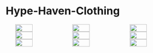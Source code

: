 ﻿# Hype-Haven-Clothing
<div style="display: flex; flex-wrap: wrap; justify-content: center;">
  <img src="[https://raw.githubusercontent.com/Kunalgarg108/Hype-Haven-Clothing/main/image1.png](https://github.com/Kunalgarg108/Hype-Haven-Clothing/blob/main/public/image1.png)" width="30%">
  <img src="[https://github.com/Kunalgarg108/Hype-Haven-Clothing.git/image2.png](https://github.com/Kunalgarg108/Hype-Haven-Clothing/blob/main/public/image1.png)" width="30%">
  <img src="https://github.com/Kunalgarg108/Hype-Haven-Clothing.git/image3.png" width="30%">
  <img src="https://github.com/Kunalgarg108/Hype-Haven-Clothing.git/image4.png" width="30%">
  <img src="https://github.com/Kunalgarg108/Hype-Haven-Clothing.git/image5.png" width="30%">
  <img src="https://github.com/Kunalgarg108/Hype-Haven-Clothing.git/image6.png" width="30%">
  <img src="/image7.png" width="30%">
  <img src="/image8.png" width="30%">
  <img src="/image9.png" width="30%">
</div>
